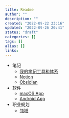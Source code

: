 ```yaml
---
title: Readme
author: ""
description: ""
created: "2022-09-22 23:16"
updated: "2022-09-26 20:41"
status: "draft"
categories: []
tags: []
alias: []
links: 
---
```


- 笔记
    - [我的笔记工具和体系](我的笔记工具和体系.md)
    - [Notion](Notion/Notion.md)
    - [Obsidian](Obsidian/Obsidian.md)
- 软件
    - [macOS App](../areas/CS/Software/macOS%20App.md)
    - [Android App](../areas/CS/Software/Android%20App.md)
- 职业规划
    - [领域](领域.md)